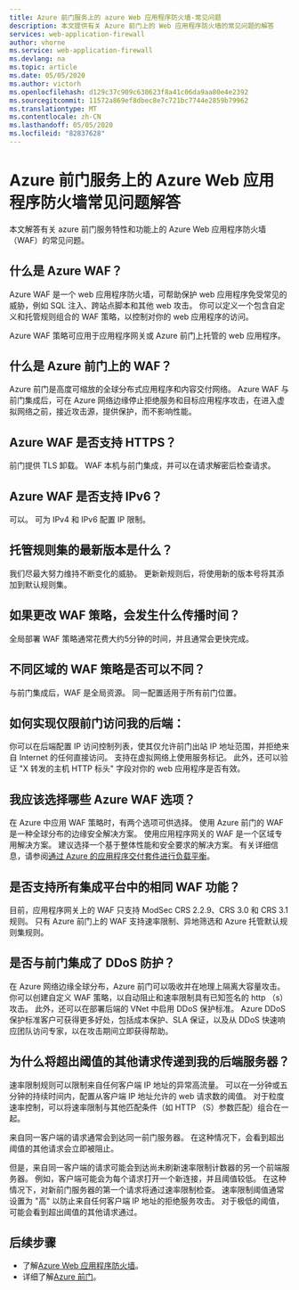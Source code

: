 ```yaml
---
title: Azure 前门服务上的 azure Web 应用程序防火墙-常见问题
description: 本文提供有关 Azure 前门上的 Web 应用程序防火墙的常见问题的解答
services: web-application-firewall
author: vhorne
ms.service: web-application-firewall
ms.devlang: na
ms.topic: article
ms.date: 05/05/2020
ms.author: victorh
ms.openlocfilehash: d129c37c909c630623f8a41c06da9aa80e4e2392
ms.sourcegitcommit: 11572a869ef8dbec8e7c721bc7744e2859b79962
ms.translationtype: MT
ms.contentlocale: zh-CN
ms.lasthandoff: 05/05/2020
ms.locfileid: "82837628"
---
```

# <a name="frequently-asked-questions-for-azure-web-application-firewall-on-azure-front-door-service"></a>Azure 前门服务上的 Azure Web 应用程序防火墙常见问题解答

本文解答有关 azure 前门服务特性和功能上的 Azure Web 应用程序防火墙（WAF）的常见问题。 

## <a name="what-is-azure-waf"></a>什么是 Azure WAF？

Azure WAF 是一个 web 应用程序防火墙，可帮助保护 web 应用程序免受常见的威胁，例如 SQL 注入、跨站点脚本和其他 web 攻击。 你可以定义一个包含自定义和托管规则组合的 WAF 策略，以控制对你的 web 应用程序的访问。

Azure WAF 策略可应用于应用程序网关或 Azure 前门上托管的 web 应用程序。

## <a name="what-is-waf-on-azure-front-door"></a>什么是 Azure 前门上的 WAF？ 

Azure 前门是高度可缩放的全球分布式应用程序和内容交付网络。 Azure WAF 与前门集成后，可在 Azure 网络边缘停止拒绝服务和目标应用程序攻击，在进入虚拟网络之前，接近攻击源，提供保护，而不影响性能。

## <a name="does-azure-waf-support-https"></a>Azure WAF 是否支持 HTTPS？

前门提供 TLS 卸载。 WAF 本机与前门集成，并可以在请求解密后检查请求。

## <a name="does-azure-waf-support-ipv6"></a>Azure WAF 是否支持 IPv6？

可以。 可为 IPv4 和 IPv6 配置 IP 限制。

## <a name="how-up-to-date-are-the-managed-rule-sets"></a>托管规则集的最新版本是什么？

我们尽最大努力维持不断变化的威胁。 更新新规则后，将使用新的版本号将其添加到默认规则集。

## <a name="what-is-the-propagation-time-if-i-make-a-change-to-my-waf-policy"></a>如果更改 WAF 策略，会发生什么传播时间？

全局部署 WAF 策略通常花费大约5分钟的时间，并且通常会更快完成。

## <a name="can-waf-policies-be-different-for-different-regions"></a>不同区域的 WAF 策略是否可以不同？

与前门集成后，WAF 是全局资源。 同一配置适用于所有前门位置。
 
## <a name="how-do-i-limit-access-to-my-back-end-to-be-from-front-door-only"></a>如何实现仅限前门访问我的后端：

你可以在后端配置 IP 访问控制列表，使其仅允许前门出站 IP 地址范围，并拒绝来自 Internet 的任何直接访问。 支持在虚拟网络上使用服务标记。 此外，还可以验证 "X 转发的主机 HTTP 标头" 字段对你的 web 应用程序是否有效。

## <a name="which-azure-waf-options-should-i-choose"></a>我应该选择哪些 Azure WAF 选项？

在 Azure 中应用 WAF 策略时，有两个选项可供选择。 使用 Azure 前门的 WAF 是一种全球分布的边缘安全解决方案。 使用应用程序网关的 WAF 是一个区域专用解决方案。 建议选择一个基于整体性能和安全要求的解决方案。 有关详细信息，请参阅[通过 Azure 的应用程序交付套件进行负载平衡](https://docs.microsoft.com/azure/frontdoor/front-door-lb-with-azure-app-delivery-suite)。


## <a name="do-you-support-same-waf-features-in-all-integrated-platforms"></a>是否支持所有集成平台中的相同 WAF 功能？

目前，应用程序网关上的 WAF 只支持 ModSec CRS 2.2.9、CRS 3.0 和 CRS 3.1 规则。 只有 Azure 前门上的 WAF 支持速率限制、异地筛选和 Azure 托管默认规则集规则。

## <a name="is-ddos-protection-integrated-with-front-door"></a>是否与前门集成了 DDoS 防护？ 

在 Azure 网络边缘全球分布，Azure 前门可以吸收并在地理上隔离大容量攻击。 你可以创建自定义 WAF 策略，以自动阻止和速率限制具有已知签名的 http （s）攻击。 此外，还可以在部署后端的 VNet 中启用 DDoS 保护标准。 Azure DDoS 保护标准客户可获得更多好处，包括成本保护、SLA 保证，以及从 DDoS 快速响应团队访问专家，以在攻击期间立即获得帮助。

## <a name="why-do-additional-requests-above-the-threshold-configured-for-my-rate-limit-rule-get-passed-to-my-backend-server"></a>为什么将超出阈值的其他请求传递到我的后端服务器？

速率限制规则可以限制来自任何客户端 IP 地址的异常高流量。 可以在一分钟或五分钟的持续时间内，配置从客户端 IP 地址允许的 web 请求数的阈值。 对于粒度速率控制，可以将速率限制与其他匹配条件（如 HTTP （S）参数匹配）组合在一起。 

来自同一客户端的请求通常会到达同一前门服务器。 在这种情况下，会看到超出阈值的其他请求会立即被阻止。 

但是，来自同一客户端的请求可能会到达尚未刷新速率限制计数器的另一个前端服务器。 例如，客户端可能会为每个请求打开一个新连接，并且阈值较低。 在这种情况下，对新前门服务器的第一个请求将通过速率限制检查。 速率限制阈值通常设置为 "高" 以防止来自任何客户端 IP 地址的拒绝服务攻击。 对于极低的阈值，可能会看到超出阈值的其他请求通过。

## <a name="next-steps"></a>后续步骤

- 了解[Azure Web 应用程序防火墙](../overview.md)。
- 详细了解[Azure 前门](../../frontdoor/front-door-overview.md)。
